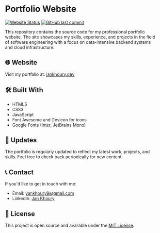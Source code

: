 # Portfolio Website
[![Website Status](https://img.shields.io/website?url=https%3A%2F%2Fyankh764.github.io&style=flat-square)](https://yankh764.github.io)
[![GitHub last commit](https://img.shields.io/github/last-commit/yankh764/yankh764.github.io?style=flat-square)](https://github.com/yankh764/yankh764.github.io/commits/main)

This repository contains the source code for my professional portfolio website. The site showcases my skills, experience, and projects in the field of software engineering with a focus on data-intensive backend systems and cloud infrastructure.

## 🌐 Website
Visit my portfolio at: [jankhoury.dev](https://jankhoury.dev)

## 🛠️ Built With
- HTML5
- CSS3
- JavaScript
- Font Awesome and Devicon for icons
- Google Fonts (Inter, JetBrains Mono)

## 🔄 Updates
The portfolio is regularly updated to reflect my latest work, projects, and skills. Feel free to check back periodically for new content.

## 📞 Contact
If you'd like to get in touch with me:

- Email: [yankhoury9@gmail.com](mailto:yankhoury9@gmail.com)
- LinkedIn: [Jan Khoury](https://www.linkedin.com/in/jan-khoury-4b9ad/)

## 📄 License
This project is open source and available under the [MIT License](LICENSE).